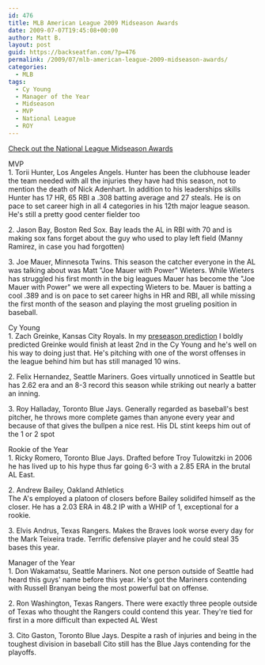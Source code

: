 ```yaml
---
id: 476
title: MLB American League 2009 Midseason Awards
date: 2009-07-07T19:45:08+00:00
author: Matt B.
layout: post
guid: https://backseatfan.com/?p=476
permalink: /2009/07/mlb-american-league-2009-midseason-awards/
categories:
  - MLB
tags:
  - Cy Young
  - Manager of the Year
  - Midseason
  - MVP
  - National League
  - ROY
---
```


<div class="entry">
  <p>
    <a href="https://backseatfan.com/index.php/2009/07/mlb-national-league-2009-midseason-awards/">Check out the National League Midseason Awards</a>
  </p>

  <p>
    MVP<br /> 1. Torii Hunter, Los Angeles Angels. Hunter has been the clubhouse leader the team needed with all the injuries they have had this season, not to mention the death of Nick Adenhart. In addition to his leaderships skills Hunter has 17 HR, 65 RBI a .308 batting average and 27 steals. He is on pace to set career high in all 4 categories in his 12th major league season. He's still a pretty good center fielder too
  </p>

  <p>
    2. Jason Bay, Boston Red Sox. Bay leads the AL in RBI with 70 and is making sox fans forget about the guy who used to play left field (Manny Ramirez, in case you had forgotten)
  </p>

  <p>
    3. Joe Mauer, Minnesota Twins. This season the catcher everyone in the AL was talking about was Matt "Joe Mauer with Power" Wieters. While Wieters has struggled his first month in the big leagues Mauer has become the "Joe Mauer with Power" we were all expecting Wieters to be. Mauer is batting a cool .389 and is on pace to set career highs in HR and RBI, all while missing the first month of the season and playing the most grueling position in baseball.
  </p>

  <p>
    Cy Young<br /> 1. Zach Greinke, Kansas City Royals. In my <a href="https://backseatfan.com/index.php/2009/04/2009-major-league-baseball-bold-predictions/">preseason prediction</a> I boldly predicted Greinke would finish at least 2nd in the Cy Young and he's well on his way to doing just that. He's pitching with one of the worst offenses in the league behind him but has still managed 10 wins.
  </p>

  <p>
    2. Felix Hernandez, Seattle Mariners. Goes virtually unnoticed in Seattle but has 2.62 era and an 8-3 record this season while striking out nearly a batter an inning.
  </p>

  <p>
    3. Roy Halladay, Toronto Blue Jays. Generally regarded as baseball's best pitcher, he throws more complete games than anyone every year and because of that gives the bullpen a nice rest. His DL stint keeps him out of the 1 or 2 spot
  </p>

  <p>
    Rookie of the Year<br /> 1. Ricky Romero, Toronto Blue Jays. Drafted before Troy Tulowitzki in 2006 he has lived up to his hype thus far going 6-3 with a 2.85 ERA in the brutal AL East.
  </p>

  <p>
    2. Andrew Bailey, Oakland Athletics<br /> The A's employed a platoon of closers before Bailey solidifed himself as the closer. He has a 2.03 ERA in 48.2 IP with a WHIP of 1, exceptional for a rookie.
  </p>

  <p>
    3. Elvis Andrus, Texas Rangers. Makes the Braves look worse every day for the Mark Teixeira trade. Terrific defensive player and he could steal 35 bases this year.
  </p>

  <p>
    Manager of the Year<br /> 1. Don Wakamatsu, Seattle Mariners. Not one person outside of Seattle had heard this guys' name before this year. He's got the Mariners contending with Russell Branyan being the most powerful bat on offense.
  </p>

  <p>
    2. Ron Washington, Texas Rangers. There were exactly three people outside of Texas who thought the Rangers could contend this year. They're tied for first in a more difficult than expected AL West
  </p>

  <p>
    3. Cito Gaston, Toronto Blue Jays. Despite a rash of injuries and being in the toughest division in baseball Cito still has the Blue Jays contending for the playoffs.
  </p>
</div>
